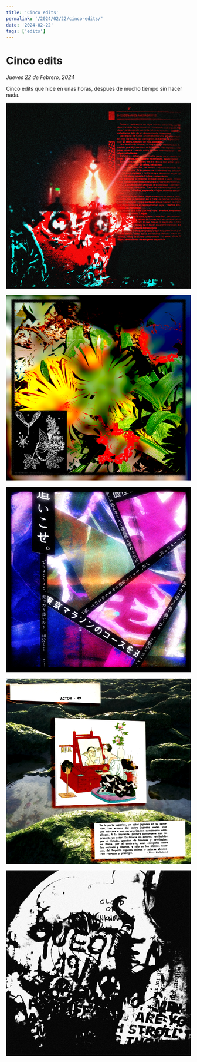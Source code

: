 ```yaml
---
title: 'Cinco edits'
permalink: '/2024/02/22/cinco-edits/'
date: '2024-02-22'
tags: ['edits']
---
```


# Cinco edits

*Jueves 22 de Febrero, 2024*

Cinco edits que hice en unas horas, despues de mucho tiempo sin hacer nada.

![](2024022203.png)

![](2024022205.png)

![](2024022209.png)

![](2024022210.png)

![](2024022211.png)
